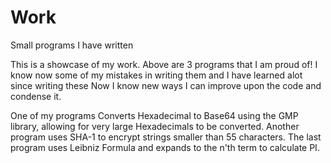 # Work
Small programs I have written 

This is a showcase of my work.
Above are 3 programs that I am proud of! I know now some of my mistakes in writing them and I have learned alot since writing these
Now I know new ways I can improve upon the code and condense it.

One of my programs Converts Hexadecimal to Base64 using the GMP library, allowing for very large Hexadecimals to be converted.
Another program uses SHA-1 to encrypt strings smaller than 55 characters.
The last program uses Leibniz Formula and expands to the n'th term to calculate PI.
